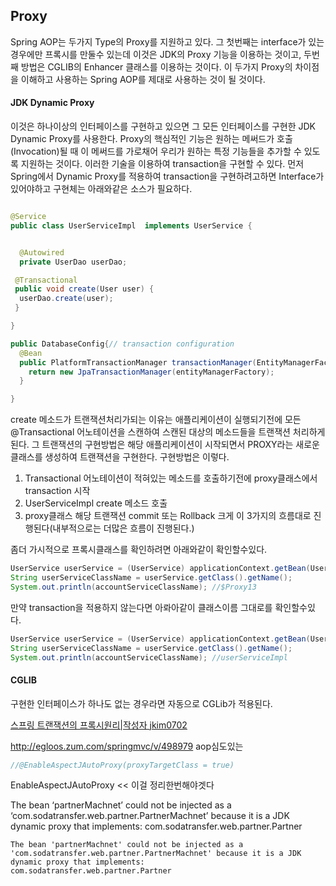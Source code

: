 ## Proxy
Spring AOP는 두가지 Type의 Proxy를 지원하고 있다. 그 첫번째는 interface가 있는 경우에만 프록시를 만둘수 있는데 이것은 JDK의 Proxy 기능을 이용하는 것이고, 두번째 방법은 CGLIB의 Enhancer 클래스를 이용하는 것이다. 이 두가지 Proxy의 차이점을 이해하고 사용하는 Spring AOP를 제대로 사용하는 것이 될 것이다.

#### JDK Dynamic Proxy
이것은 하나이상의 인터페이스를 구현하고 있으면 그 모든 인터페이스를 구현한 JDK Dynamic Proxy를 사용한다. Proxy의 핵심적인 기능은 원하는 메써드가 호출(Invocation)될 때 이 메써드를 가로채어 우리가 원하는 특정 기능들을 추가할 수 있도록 지원하는 것이다. 이러한 기술을 이용하여 transaction을 구현할 수 있다. 먼저 Spring에서 Dynamic Proxy를 적용하여 transaction을 구현하려고하면 Interface가 있어야하고 구현체는 아래와같은 소스가 필요하다.
```java

@Service
public class UserServiceImpl  implements UserService {


  @Autowired
  private UserDao userDao;

 @Transactional
 public void create(User user) {
  userDao.create(user);
 }

}

```

```java
public DatabaseConfig{// transaction configuration
  @Bean
  public PlatformTransactionManager transactionManager(EntityManagerFactory entityManagerFactory) {
    return new JpaTransactionManager(entityManagerFactory);
  }

}
```
create 메소드가 트랜잭션처리가되는 이유는 애플리케이션이 실행되기전에 모든 @Transactional 어노테이션을 스캔하여 스캔된 대상의 메소드들을 트랜잭션 처리하게된다. 그 트랜잭션의 구현방법은 해당 애플리케이션이 시작되면서 PROXY라는 새로운 클래스를 생성하여 트랜잭션을 구현한다.
구현방법은 이렇다.
1. Transactional 어노테이션이 적혀있는 메소드를 호출하기전에 proxy클래스에서 transaction 시작
2. UserServiceImpl create 메소드 호출
3. proxy클래스 해당 트랜잭션 commit 또는 Rollback
크게 이 3가지의 흐름대로 진행된다(내부적으로는 더많은 흐름이 진행된다.)

좀더 가시적으로 프록시클래스를 확인하려면 아래와같이 확인할수있다.
```java
UserService userService = (UserService) applicationContext.getBean(UserService.class);
String userServiceClassName = userService.getClass().getName();
System.out.println(accountServiceClassName); //$Proxy13
```
만약 transaction을 적용하지 않는다면 아롸아같이 클래스이름 그대로를 확인할수있다.
```java
UserService userService = (UserService) applicationContext.getBean(UserService.class);
String userServiceClassName = userService.getClass().getName();
System.out.println(accountServiceClassName); //userServiceImpl
```


#### CGLIB
구현한 인터페이스가 하나도 없는 경우라면 자동으로 CGLib가 적용된다.


[스프링 트랜잭션의 프록시원리|작성자 jkim0702](http://blog.naver.com/PostView.nhn?blogId=jkim0702&logNo=30171598301&parentCategoryNo=&categoryNo=9&viewDate=&isShowPopularPosts=false&from=postView)





















http://egloos.zum.com/springmvc/v/498979
aop심도있는















```java
//@EnableAspectJAutoProxy(proxyTargetClass = true)
```


EnableAspectJAutoProxy << 이걸 정리한번해야겟다


The bean ‘partnerMachnet’ could not be injected as a ‘com.sodatransfer.web.partner.PartnerMachnet’ because it is a JDK dynamic proxy that implements:
    com.sodatransfer.web.partner.Partner



    The bean 'partnerMachnet' could not be injected as a 'com.sodatransfer.web.partner.PartnerMachnet' because it is a JDK dynamic proxy that implements:
	com.sodatransfer.web.partner.Partner

